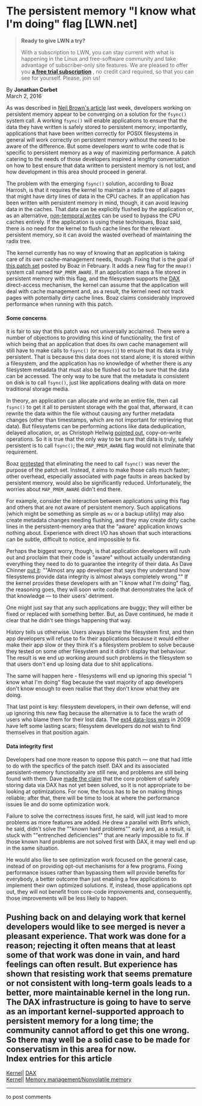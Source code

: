 # The persistent memory "I know what I'm doing" flag [LWN.net]

> **Ready to give LWN a try?**
> 
> With a subscription to LWN, you can stay current with what is happening in the Linux and free-software community and take advantage of subscriber-only site features. We are pleased to offer you **[a free trial subscription](https://lwn.net/Promo/nst-trial/claim)** , no credit card required, so that you can see for yourself. Please, join us! 

By **Jonathan Corbet**  
March 2, 2016 

As was described in [Neil Brown's article](/Articles/676737/) last week, developers working on persistent memory appear to be converging on a solution for the `fsync()` system call. A working `fsync()` will enable applications to ensure that the data they have written is safely stored to persistent memory; importantly, applications that have been written correctly for POSIX filesystems in general will work correctly on persistent memory without the need to be aware of the difference. But some developers _want_ to write code that is specific to persistent memory as a way of maximizing performance. A patch catering to the needs of those developers inspired a lengthy conversation on how to best ensure that data written to persistent memory is not lost, and how development in this area should proceed in general. 

The problem with the emerging `fsync()` solution, according to Boaz Harrosh, is that it requires the kernel to maintain a radix tree of all pages that might have dirty lines of data in the CPU caches. If an application has been written with persistent memory in mind, though, it can avoid leaving data in the caches. That data can be explicitly flushed by the application or, as an alternative, [non-temporal writes](/Articles/255364/) can be used to bypass the CPU caches entirely. If the application is using these techniques, Boaz said, there is no need for the kernel to flush cache lines for the relevant persistent memory, so it can avoid the wasted overhead of maintaining the radix tree. 

The kernel currently has no way of knowing that an application is taking care of its own cache-management needs, though. Fixing that is the goal of [this patch set](/Articles/676743/) posted by Boaz in February. It adds a new flag for the `mmap()` system call named `MAP_PMEM_AWARE`. If an application maps a file stored in persistent memory with this flag, and the filesystem supports the [DAX](/Articles/610174/) direct-access mechanism, the kernel can assume that the application will deal with cache management and, as a result, the kernel need not track pages with potentially dirty cache lines. Boaz claims considerably improved performance when running with this patch. 

#### Some concerns

It is fair to say that this patch was not universally acclaimed. There were a number of objections to providing this kind of functionality, the first of which being that an application that does its own cache management will still have to make calls to `fsync()` (or `msync()`) to ensure that its data is truly persistent. That is because this data does not stand alone; it is stored within a filesystem, and the application has no knowledge of whether there is any filesystem metadata that must also be flushed out to be sure that the data can be accessed. The only way to be sure that the metadata is consistent on disk is to call `fsync()`, just like applications dealing with data on more traditional storage media. 

In theory, an application can allocate and write an entire file, then call `fsync()` to get it all to persistent storage with the goal that, afterward, it can rewrite the data within the file without causing any further metadata changes (other than timestamps, which are not important for retrieving that data). But filesystems can be performing actions like data deduplication, delayed allocation, or, as Christoph Hellwig [pointed out](/Articles/678017/), copy-on-write operations. So it is true that the only way to be sure that data is truly, safely persistent is to call `fsync()`; the `MAP_PMEM_AWARE` flag would not eliminate that requirement. 

Boaz [protested](/Articles/678018/) that eliminating the need to call `fsync()` was never the purpose of the patch set. Instead, it aims to make those calls much faster; other overhead, especially associated with page faults in areas backed by persistent memory, would also be significantly reduced. Unfortunately, the worries about `MAP_PMEM_AWARE` didn't end there. 

For example, consider the interaction between applications using this flag and others that are not aware of persistent memory. Such applications (which might be something as simple as `mv` or a backup utility) may also create metadata changes needing flushing, and they may create dirty cache lines in the persistent-memory area that the "aware" application knows nothing about. Experience with direct I/O has shown that such interactions can be subtle, difficult to notice, and impossible to fix. 

Perhaps the biggest worry, though, is that application developers will rush out and proclaim that their code is "aware" without actually understanding everything they need to do to guarantee the integrity of their data. As Dave Chinner [put it](/Articles/678021/): ""Almost any app developer that says they understand how filesystems provide data integrity is almost always completely wrong."" If the kernel provides these developers with an "I know what I'm doing" flag, the reasoning goes, they will soon write code that demonstrates the lack of that knowledge — to their users' detriment. 

One might just say that any such applications are buggy; they will either be fixed or replaced with something better. But, as Dave continued, he made it clear that he didn't see things happening that way. 

History tells us otherwise. Users always blame the filesystem first, and then app developers will refuse to fix their applications because it would either make their app slow or they think it's a filesystem problem to solve because they tested on some other filesystem and it didn't display that behaviour. The result is we end up working around such problems in the filesystem so that users don't end up losing data due to shit applications. 

The same will happen here - filesystems will end up ignoring this special "I know what I'm doing" flag because the vast majority of app developers don't know enough to even realise that they don't know what they are doing. 

That last point is key: filesystem developers, in their own defense, will end up ignoring this new flag because the alternative is to face the wrath of users who blame them for their lost data. The [ext4 data-loss wars](/Articles/322823/) in 2009 have left some lasting scars; filesystem developers do not wish to find themselves in that position again. 

#### Data integrity first

Developers had one more reason to oppose this patch — one that had little to do with the specifics of the patch itself. DAX and its associated persistent-memory functionality are still new, and problems are still being found with them. Dave [made the claim](/Articles/678024/) that the core problem of safely storing data via DAX has not yet been solved, so it is not appropriate to be looking at optimizations. For now, the focus has to be on making things reliable; after that, there will be time to look at where the performance issues lie and do some optimization work. 

Failure to solve the correctness issues first, he said, will just lead to more problems as more features are added. He drew a parallel with Btrfs which, he said, didn't solve the ""known hard problems"" early and, as a result, is stuck with ""entrenched deficiencies"" that are nearly impossible to fix. If those known hard problems are not solved first with DAX, it may well end up in the same situation. 

He would also like to see optimization work focused on the general case, instead of on providing opt-out mechanisms for a few programs. Fixing performance issues rather than bypassing them will provide benefits for everybody, a better outcome than just enabling a few applications to implement their own optimized solutions. If, instead, those applications opt out, they will not benefit from core-code improvements and, consequently, those improvements will be less likely to happen. 

Pushing back on and delaying work that kernel developers would like to see merged is never a pleasant experience. That work was done for a reason; rejecting it often means that at least some of that work was done in vain, and hard feelings can often result. But experience has shown that resisting work that seems premature or not consistent with long-term goals leads to a better, more maintainable kernel in the long run. The DAX infrastructure is going to have to serve as an important kernel-supported approach to persistent memory for a long time; the community cannot afford to get this one wrong. So there may well be a solid case to be made for conservatism in this area for now.  
Index entries for this article  
---  
[Kernel](/Kernel/Index)| [DAX](/Kernel/Index#DAX)  
[Kernel](/Kernel/Index)| [Memory management/Nonvolatile memory](/Kernel/Index#Memory_management-Nonvolatile_memory)  
  


* * *

to post comments 
